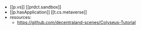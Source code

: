 


- [[p.vs]] [[prdct.sandbox]]
- [[p.hasApplication]] [[t.cs.metaverse]]
- resources: 
  - https://github.com/decentraland-scenes/Colyseus-Tutorial 
